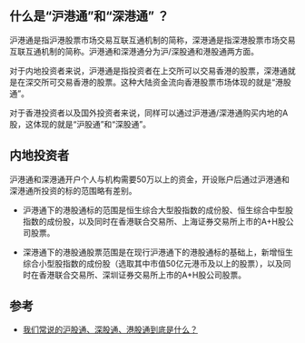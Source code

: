## 什么是“沪港通”和“深港通” ？

沪港通是指沪港股票市场交易互联互通机制的简称，深港通是指深港股票市场交易互联互通机制的简称。沪港通和深港通分为沪/深股通和港股通两方面。

对于内地投资者来说，沪港通是指投资者在上交所可以交易香港的股票，深港通就是在深交所可交易香港的股票。这种大陆资金流向香港股票市场体现的就是“港股通”。

对于香港投资者以及国外投资者来说，同样可以通过沪港通/深港通购买内地的A股，这体现的就是“沪股通”和“深股通”。

## 内地投资者

沪港通和深港通开户个人与机构需要50万以上的资金，开设账户后通过沪港通和深港通所投资的标的范围略有差别。

- 沪港通下的港股通标的范围是恒生综合大型股指数的成份股、恒生综合中型股指数的成份股，以及同时在香港联合交易所、上海证券交易所上市的A+H股公司股票。

- 深港通下的港股通股票范围是在现行沪港通下的港股通标的基础上，新增恒生综合小型股指数的成份股（选取其中市值50亿元港币及以上的股票），以及同时在香港联合交易所、深圳证券交易所上市的A+H股公司股票。

## 参考

- [我们常说的沪股通、深股通、港股通到底是什么？](https://zhuanlan.zhihu.com/p/113677519)
